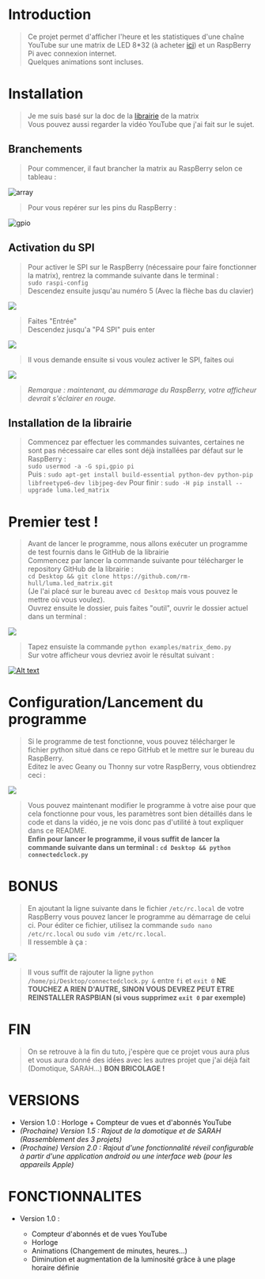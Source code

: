 
# Introduction

> Ce projet permet d'afficher l'heure et les statistiques d'une chaîne YouTube sur une matrix de LED 8*32 (à acheter [ici](https://www.amazon.fr/gp/product/B072XLD57Q/ref=oh_aui_detailpage_o01_s00?ie=UTF8&psc=1 "Lien vers la page Amazon du produit")) et un RaspBerry Pi avec connexion internet.
<br/> Quelques animations sont incluses.

# Installation


> Je me suis basé sur la doc de la [librairie](https://luma-led-matrix.readthedocs.io/en/latest/install.html "Lien vers la documentation") de la matrix  
> Vous pouvez aussi regarder la vidéo YouTube que j'ai fait sur le sujet.

## Branchements


> Pour commencer, il faut brancher la matrix au RaspBerry selon ce tableau : 

<img src="https://image.ibb.co/jTQUTc/array.png" alt="array" border="0">



> Pour vous repérer sur les pins du RaspBerry :

<img src="https://image.ibb.co/epF2gx/gpio.png" alt="gpio" border="0">


## Activation du SPI



> Pour activer le SPI sur le RaspBerry (nécessaire pour faire fonctionner la matrix), rentrez la commande suivante dans le terminal :  
<code>sudo raspi-config</code>     
Descendez ensuite jusqu'au numéro 5 (Avec la flèche bas du clavier)
 
 
![](https://image.ibb.co/egPETc/raspiconfig1.png "")



> Faites "Entrée"  
Descendez jusqu'a "P4 SPI" puis enter

![](https://image.ibb.co/b8R01x/raspiconfig2.png "")



> Il vous demande ensuite si vous voulez activer le SPI, faites oui

![](https://image.ibb.co/mtNHzH/raspiconfig3.png "")

> *Remarque : maintenant, au démmarage du RaspBerry, votre afficheur devrait s'éclairer en rouge.*

## Installation de la librairie ##

> Commencez par effectuer les commandes suivantes, certaines ne sont pas nécessaire car elles sont déjà installées par défaut sur le RaspBerry :  
> `sudo usermod -a -G spi,gpio pi`  
> Puis : `sudo apt-get install build-essential python-dev python-pip libfreetype6-dev libjpeg-dev`
> Pour finir : `sudo -H pip install --upgrade luma.led_matrix`

# Premier test ! 

> Avant de lancer le programme, nous allons exécuter un programme de test fournis dans le GitHub de la librairie  
> Commencez par lancer la commande suivante pour télécharger le repository GitHub de la librairie :  
> `cd Desktop && git clone https://github.com/rm-hull/luma.led_matrix.git`  
> (Je l'ai placé sur le bureau avec `cd Desktop` mais vous pouvez le mettre où vous voulez).  
> Ouvrez ensuite le dossier, puis faites "outil", ouvrir le dossier actuel dans un terminal :

![](https://image.ibb.co/mgBNic/outil.png)

> Tapez ensuiste la commande `python examples/matrix_demo.py`  
> Sur votre afficheur vous devriez avoir le résultat suivant :  

[![Alt text](https://img.youtube.com/vi/4s9mpKIC8Eo/0.jpg)](https://www.youtube.com/watch?v=4s9mpKIC8Eo)

# Configuration/Lancement du programme

> Si le programme de test fonctionne, vous pouvez télécharger le fichier python situé dans ce repo GitHub et le mettre sur le bureau du RaspBerry.  
> Editez le avec Geany ou Thonny sur votre RaspBerry, vous obtiendrez ceci :  

![](https://image.ibb.co/c3MBRx/codeconf.png)

> Vous pouvez maintenant modifier le programme à votre aise pour que cela fonctionne pour vous, les paramètres sont bien détaillés dans le code et dans la vidéo, je ne vois donc pas d'utilité à tout expliquer dans ce README.  
> **Enfin pour lancer le programme, il vous suffit de lancer la commande suivante dans un terminal : `cd Desktop && python connectedclock.py`**

# BONUS #

> En ajoutant la ligne suivante dans le fichier `/etc/rc.local` de votre RaspBerry vous pouvez lancer le programme au démarrage de celui ci.
> Pour éditer ce fichier, utilisez la commande `sudo nano /etc/rc.local` ou `sudo vim /etc/rc.local`.  
>  Il ressemble à ça :  

![](https://image.ibb.co/gWL2zH/rclocal.png)

> Il vous suffit de rajouter la ligne `python /home/pi/Desktop/connectedclock.py &` entre `fi` et `exit 0` **NE TOUCHEZ A RIEN D'AUTRE, SINON VOUS DEVREZ PEUT ETRE REINSTALLER RASPBIAN (si vous supprimez `exit 0` par exemple)**

# FIN #

> On se retrouve à la fin du tuto, j'espère que ce projet vous aura plus et vous aura donné des idées avec les autres projet que j'ai déjà fait (Domotique, SARAH...) **BON BRICOLAGE !**


# VERSIONS #

- Version 1.0 : Horloge + Compteur de vues et d'abonnés YouTube
- *(Prochaine) Version 1.5 : Rajout de la domotique et de SARAH (Rassemblement des 3 projets)*
- *(Prochaine) Version 2.0 : Rajout d'une fonctionnalité réveil configurable à partir d'une application android ou une interface web (pour les appareils Apple)*

# FONCTIONNALITES #

- Version 1.0 :
	
	- Compteur d'abonnés et de vues YouTube
	- Horloge
	- Animations (Changement de minutes, heures...)
	- Diminution et augmentation de la luminosité grâce à une plage horaire définie
